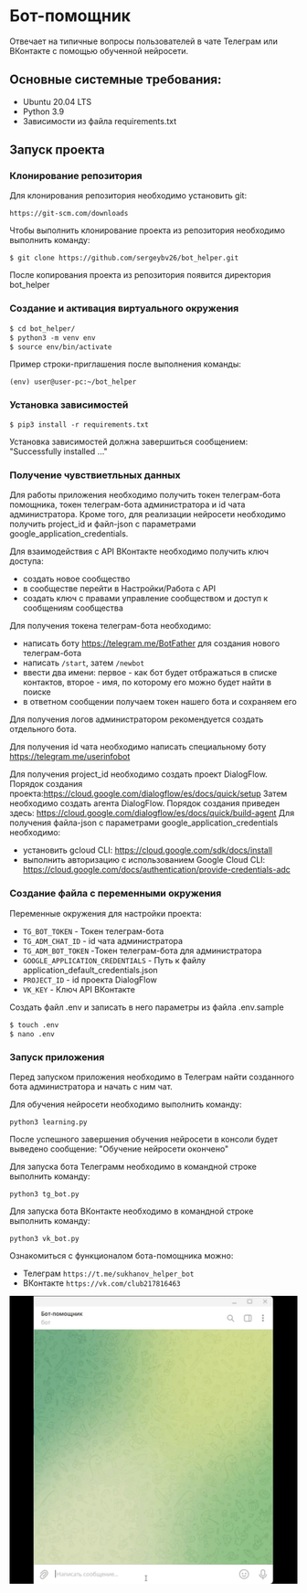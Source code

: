 # Бот-помощник
Отвечает на типичные вопросы пользователей в чате Телеграм или ВКонтакте с помощью обученной нейросети.
## Основные системные требования:
* Ubuntu 20.04 LTS
* Python 3.9
* Зависимости из файла requirements.txt

## Запуск проекта
### Клонирование репозитория
Для клонирования репозитория необходимо установить git:
```shell
https://git-scm.com/downloads
```
Чтобы выполнить клонирование проекта из репозитория необходимо выполнить команду:
```shell
$ git clone https://github.com/sergeybv26/bot_helper.git
```
После копирования проекта из репозитория появится директория bot_helper

### Создание и активация виртуального окружения
```shell
$ cd bot_helper/
$ python3 -m venv env
$ source env/bin/activate
```
Пример строки-приглашения после выполнения команды:
```shell
(env) user@user-pc:~/bot_helper
```
### Установка зависимостей
```shell
$ pip3 install -r requirements.txt
```
Установка зависимостей должна завершиться сообщением: "Successfully installed ..."

### Получение чувствиетльных данных
Для работы приложения необходимо получить токен телеграм-бота помощника, токен телеграм-бота администратора и id чата администратора.
Кроме того, для реализации нейросети необходимо получить project_id и файл-json с параметрами google_application_credentials.

Для взаимодействия с API ВКонтакте необходимо получить ключ доступа:
* создать новое сообщество
* в сообществе перейти в Настройки/Работа с API
* создать ключ с правами управление сообществом и доступ к сообщениям сообщества

Для получения токена телеграм-бота необходимо:
* написать боту https://telegram.me/BotFather для создания нового телеграм-бота
* написать ```/start```, затем ```/newbot```
* ввести два имени: первое - как бот будет отбражаться в списке контактов, второе - имя, по которому его можно будет найти в поиске
* в ответном сообщении получаем токен нашего бота и сохраняем его

Для получения логов администратором рекомендуется создать отдельного бота.

Для получения id чата необходимо написать специальному боту https://telegram.me/userinfobot

Для получения project_id необходимо создать проект DialogFlow. Порядок создания проекта:https://cloud.google.com/dialogflow/es/docs/quick/setup
Затем необходимо создать агента DialogFlow. Порядок создания приведен здесь: https://cloud.google.com/dialogflow/es/docs/quick/build-agent
Для получения файла-json с параметрами google_application_credentials необходимо:
* установить gcloud CLI: https://cloud.google.com/sdk/docs/install
* выполнить авторизацию c использованием Google Cloud CLI: https://cloud.google.com/docs/authentication/provide-credentials-adc

### Создание файла с переменными окружения
Переменные окружения для настройки проекта:
* ```TG_BOT_TOKEN``` - Токен телеграм-бота
* ```TG_ADM_CHAT_ID``` - id чата администратора
* ```TG_ADM_BOT_TOKEN``` -Токен телеграм-бота для администратора
* ```GOOGLE_APPLICATION_CREDENTIALS``` - Путь к файлу application_default_credentials.json
* ```PROJECT_ID``` - id проекта DialogFlow
* ```VK_KEY``` - Ключ API ВКонтакте

Создать файл .env и записать в него параметры из файла .env.sample
```shell
$ touch .env
$ nano .env
```

### Запуск приложения
Перед запуском приложения необходимо в Телеграм найти созданного бота администратора и начать с ним чат.

Для обучения нейросети необходимо выполнить команду:
```shell
python3 learning.py
```
После успешного завершения обучения нейросети в консоли будет выведено сообщение: "Обучение нейросети окончено"

Для запуска бота Телеграмм необходимо в командной строке выполнить команду:
```shell
python3 tg_bot.py
```

Для запуска бота ВКонтакте необходимо в командной строке выполнить команду:
```shell
python3 vk_bot.py
```

Ознакомиться с функционалом бота-помощника можно:
* Телеграм ```https://t.me/sukhanov_helper_bot```
* ВКонтакте ```https://vk.com/club217816463```

<img src="./gif/Демонстрация.gif" alt="Demonstration bot">
